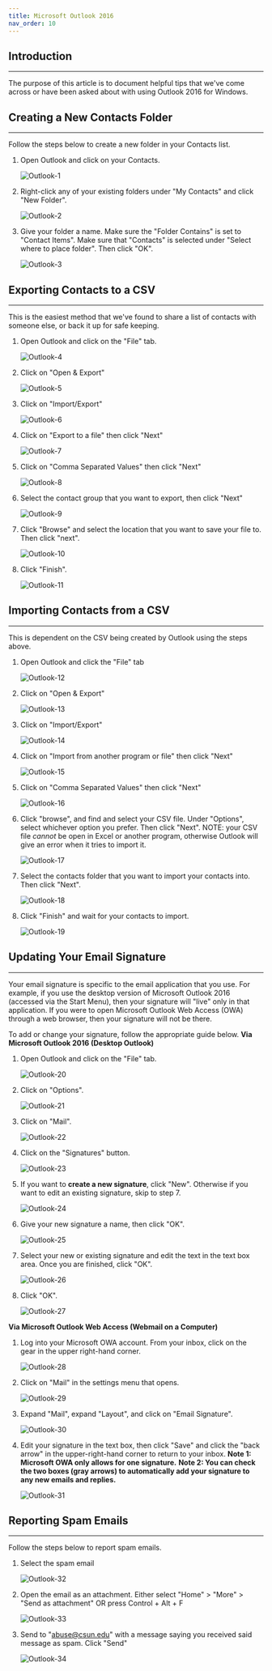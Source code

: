 ```yaml
---
title: Microsoft Outlook 2016
nav_order: 10
---
```

## Introduction
---------------
The purpose of this article is to document helpful tips that we've come across or have been asked about with using Outlook 2016 for Windows.



## Creating a New Contacts Folder
-----------------
Follow the steps below to create a new folder in your Contacts list.

1. Open Outlook and click on your Contacts.

	![Outlook-1](./images/Outlook-1.jpg)

2. Right-click any of your existing folders under "My Contacts" and click "New Folder".

	![Outlook-2](./images/Outlook-2.jpg)

3. Give your folder a name. Make sure the "Folder Contains" is set to "Contact Items". Make sure that "Contacts" is selected under "Select where to place folder". Then click "OK".

	![Outlook-3](./images/Outlook-3.jpg)

## Exporting Contacts to a CSV
-------------------------------
This is the easiest method that we've found to share a list of contacts with someone else, or back it up for safe keeping.
1. Open Outlook and click on the "File" tab.

	![Outlook-4](./images/Outlook-4.jpg)

2. Click on "Open & Export"

	![Outlook-5](./images/Outlook-5.jpg)

3. Click on "Import/Export"

	![Outlook-6](./images/Outlook-6.jpg)

4. Click on "Export to a file" then click "Next"

	![Outlook-7](./images/Outlook-7.jpg)

5. Click on "Comma Separated Values" then click "Next"

	![Outlook-8](./images/Outlook-8.jpg)

6. Select the contact group that you want to export, then click "Next"

	![Outlook-9](./images/Outlook-9.jpg)

7. Click "Browse" and select the location that you want to save your file to. Then click "next".

	![Outlook-10](./images/Outlook-10.jpg)

8. Click "Finish".

	![Outlook-11](./images/Outlook-11.jpg)


## Importing Contacts from a CSV
------------------
This is dependent on the CSV being created by Outlook using the steps above.

1. Open Outlook and click the "File" tab

	![Outlook-12](./images/Outlook-12.jpg)

2. Click on "Open & Export"

	![Outlook-13](./images/Outlook-13.jpg)

3. Click on "Import/Export"

	![Outlook-14](./images/Outlook-14.jpg)

4. Click on "Import from another program or file" then click "Next"

	![Outlook-15](./images/Outlook-15.jpg)

5. Click on "Comma Separated Values" then click "Next"

	![Outlook-16](./images/Outlook-16.jpg)

6. Click "browse", and find and select your CSV file. Under "Options", select whichever option you prefer. Then click "Next". NOTE: your CSV file *cannot* be open in Excel or another program, otherwise Outlook will give an error when it tries to import it.

	![Outlook-17](./images/Outlook-17.jpg)

7. Select the contacts folder that you want to import your contacts into. Then click "Next".

	![Outlook-18](./images/Outlook-18.jpg)	

8. Click "Finish" and wait for your contacts to import.

	![Outlook-19](./images/Outlook-19.jpg)

## Updating Your Email Signature
------------------------------
Your email signature is specific to the email application that you use. For example, if you use the desktop version of Microsoft Outlook 2016 (accessed via the Start Menu), then your signature will "live" only in that application. If you were to open Microsoft Outlook Web Access (OWA) through a web browser, then your signature will not be there.

To add or change your signature, follow the appropriate guide below.
**Via Microsoft Outlook 2016 (Desktop Outlook)**

1. Open Outlook and click on the "File" tab.

	![Outlook-20](./images/Outlook-20.jpg)

2. Click on "Options".

	![Outlook-21](./images/Outlook-21.jpg)

3. Click on "Mail".

	![Outlook-22](./images/Outlook-22.jpg)

4. Click on the "Signatures" button.

	![Outlook-23](./images/Outlook-3.jpg)

5. If you want to **create a new signature**, click "New". Otherwise if you want to edit an existing signature, skip to step 7.

	![Outlook-24](./images/Outlook-24.jpg)

6. Give your new signature a name, then click "OK".

	![Outlook-25](./images/Outlook-25.jpg)

7. Select your new or existing signature and edit the text in the text box area. Once you are finished, click "OK".

	![Outlook-26](./images/Outlook-26.jpg)

8. Click "OK".

	![Outlook-27](./images/Outlook-27.jpg)

**Via Microsoft Outlook Web Access (Webmail on a Computer)**

1. Log into your Microsoft OWA account. From your inbox, click on the gear in the upper right-hand corner.

	![Outlook-28](./images/Outlook-8.jpg)

2. Click on "Mail" in the settings menu that opens.

	![Outlook-29](./images/Outlook-29.jpg)

3. Expand "Mail", expand "Layout", and click on "Email Signature".

	![Outlook-30](./images/Outlook-30.jpg)

4. Edit your signature in the text box, then click "Save" and click the "back arrow" in the upper-right-hand corner to return to your inbox.
**Note 1: Microsoft OWA only allows for one signature.**
**Note 2: You can check the two boxes (gray arrows) to automatically add your signature to any new emails and replies.**

	![Outlook-31](./images/Outlook-31.jpg)


## Reporting Spam Emails
----------------------------
Follow the steps below to report spam emails.

1. Select the spam email

	![Outlook-32](./images/Outlook-32.png)

2. Open the email as an attachment. Either select "Home" > "More" > "Send as attachment" OR press Control + Alt + F

	![Outlook-33](./images/Outlook-33.png)

3. Send to "abuse@csun.edu" with a message saying you received said message as spam. Click "Send"

	![Outlook-34](./images/Outlook-34.png)

